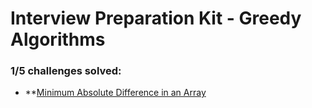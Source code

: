 # Interview Preparation Kit - Greedy Algorithms

### **1/5** challenges solved:

- **[Minimum Absolute Difference in an Array](minimum-absolute-difference-in-an-array)